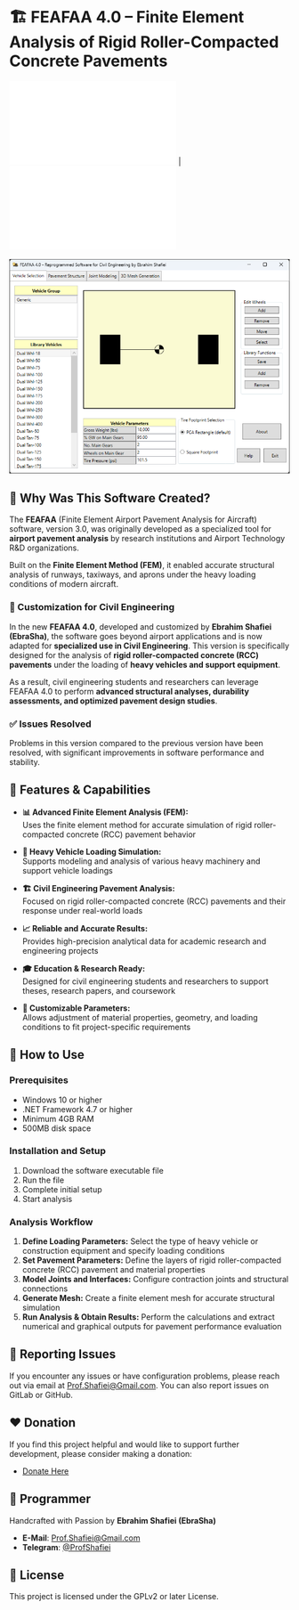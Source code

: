 # 🏗️ FEAFAA 4.0 – Finite Element Analysis of Rigid Roller-Compacted Concrete Pavements


[![English](README.md)](README.md) | [![فارسی](README.fa.md)](README.fa.md)


<div align="center">
  <img src="demo.png" alt="Abdal 4iProto Client"  >
</div>


## 🎯 Why Was This Software Created?

The **FEAFAA** (Finite Element Airport Pavement Analysis for Aircraft) software, version 3.0, was originally developed as a specialized tool for **airport pavement analysis** by research institutions and Airport Technology R&D organizations.

Built on the **Finite Element Method (FEM)**, it enabled accurate structural analysis of runways, taxiways, and aprons under the heavy loading conditions of modern aircraft.

### 🔧 Customization for Civil Engineering

In the new **FEAFAA 4.0**, developed and customized by **Ebrahim Shafiei (EbraSha)**, the software goes beyond airport applications and is now adapted for **specialized use in Civil Engineering**. This version is specifically designed for the analysis of **rigid roller-compacted concrete (RCC) pavements** under the loading of **heavy vehicles and support equipment**.

As a result, civil engineering students and researchers can leverage FEAFAA 4.0 to perform **advanced structural analyses, durability assessments, and optimized pavement design studies**.


### ✅ Issues Resolved

Problems in this version compared to the previous version have been resolved, with significant improvements in software performance and stability.

## 🚀 Features & Capabilities

- **📊 Advanced Finite Element Analysis (FEM):**  
  Uses the finite element method for accurate simulation of rigid roller-compacted concrete (RCC) pavement behavior

- **🚚 Heavy Vehicle Loading Simulation:**  
  Supports modeling and analysis of various heavy machinery and support vehicle loadings

- **🏗️ Civil Engineering Pavement Analysis:**  
  Focused on rigid roller-compacted concrete (RCC) pavements and their response under real-world loads

- **📈 Reliable and Accurate Results:**  
  Provides high-precision analytical data for academic research and engineering projects

- **🎓 Education & Research Ready:**  
  Designed for civil engineering students and researchers to support theses, research papers, and coursework

- **🔧 Customizable Parameters:**  
  Allows adjustment of material properties, geometry, and loading conditions to fit project-specific requirements

## 📖 How to Use

### Prerequisites
- Windows 10 or higher
- .NET Framework 4.7 or higher
- Minimum 4GB RAM
- 500MB disk space

### Installation and Setup
1. Download the software executable file
2. Run the file
3. Complete initial setup
4. Start analysis

### Analysis Workflow

1. **Define Loading Parameters:** Select the type of heavy vehicle or construction equipment and specify loading conditions
2. **Set Pavement Parameters:** Define the layers of rigid roller-compacted concrete (RCC) pavement and material properties
3. **Model Joints and Interfaces:** Configure contraction joints and structural connections
4. **Generate Mesh:** Create a finite element mesh for accurate structural simulation
5. **Run Analysis & Obtain Results:** Perform the calculations and extract numerical and graphical outputs for pavement performance evaluation


## 🐛 Reporting Issues

If you encounter any issues or have configuration problems, please reach out via email at Prof.Shafiei@Gmail.com. You can also report issues on GitLab or GitHub.

## ❤️ Donation

If you find this project helpful and would like to support further development, please consider making a donation:
- [Donate Here](https://alphajet.ir/abdal-donation)

## 🤵 Programmer

Handcrafted with Passion by **Ebrahim Shafiei (EbraSha)**
- **E-Mail**: Prof.Shafiei@Gmail.com
- **Telegram**: [@ProfShafiei](https://t.me/ProfShafiei)

## 📜 License

This project is licensed under the GPLv2 or later License.
